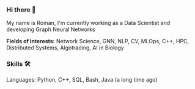 ### Hi there 👋

My name is Roman, I'm currently working as a Data Scientist and developing Graph Neural Networks

**Fields of interests:** Network Science, GNN, NLP, CV, MLOps, C++, HPC, Distributed Systems, Algotrading, AI in Biology

### Skills 🛠️

Languages: Python, C++, SQL, Bash, Java (a long time ago)




<!--
**roman-4erkasov/roman-4erkasov** is a ✨ _special_ ✨ repository because its `README.md` (this file) appears on your GitHub profile.

Here are some ideas to get you started:

- 🔭 I’m currently working on ...
- 🌱 I’m currently learning ...
- 👯 I’m looking to collaborate on ...
- 🤔 I’m looking for help with ...
- 💬 Ask me about ...
- 📫 How to reach me: ...
- 😄 Pronouns: ...
- ⚡ Fun fact: ...
-->
